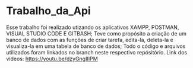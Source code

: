 # Trabalho_da_Api

Esse trabalho foi realizado utizando os aplicativos XAMPP, POSTMAN, VISUAL STUDIO CODE E GITBASH;
Teve como propósito a criação de um banco de dados com as funções de criar tarefa, edita-la, deleta-la e visualiza-la em uma tabela de banco de dados;
Todo o código e arquivos utilizados foram linkados no branch neste respectivo repósitório.
 Link dos videos:
https://youtu.be/dzyGngIIIPM

